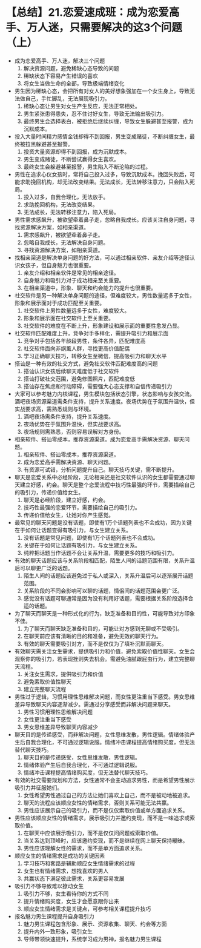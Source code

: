 # 【总结】21.恋爱速成班：成为恋爱高手、万人迷，只需要解决的这3个问题（上）

-   成为恋爱高手、万人迷，解决三个问题
    1.  解决资源问题，避免稀缺心态导致的问题
    2.  稀缺状态下容易产生错误的喜欢
    3.  将女生当做生命的全部，导致极端情绪变化
-   男生因为稀缺心态，会把所有对女人的美好想象强加在一个女生身上，导致无法做自己，手忙脚乱，无法展现吸引力。
    1.  稀缺心态让男生对女生产生反应，无法正常相处。
    2.  男生紧张患得患失，忍不住讨好女生，导致无法输出吸引力。
    3.  最终男生会选择表白，被拒绝后继续纠缠，导致女生躲避甚至报警，成为沉默成本。
-   投入大量时间精力感情金钱却得不到回报，男生变成赌徒，不断纠缠女生，最终被拉黑躲避甚至报警。
    1.  投资大量资源却得不到回报，成为沉默成本。
    2.  男生变成赌徒，不断尝试赢得女生喜欢。
    3.  最终女生会躲避甚至报警，男生陷入不断沦陷的过程。
-   男性在追求心仪女孩时，常将自己投入过多，导致沉默成本。挽回失败后，可能求助挽回机构，却无法改变结果。无法成长，无法转移注意力，只会陷入死局。
    1.  投入过多，自我合理化，无法放手。
    2.  求助挽回机构，无法改变结果。
    3.  无法成长，无法转移注意力，陷入死局。
-   男性需求感飙升，被欲望牵着鼻子走，忽略自我成长。应该关注自身问题，寻找资源解决方案，如相亲渠道。
    1.  需求感飙升，被欲望牵着鼻子走。
    2.  忽略自我成长，无法解决自身问题。
    3.  寻找资源解决方案，如相亲渠道。
-   找相亲渠道是解决单身问题的好方法，可以通过相亲软件、亲友介绍等途径认识女孩子，但自身魅力也很重要。
    1.  亲友介绍和相亲软件是常见的相亲途径。
    2.  自身魅力和吸引力对于成功相亲至关重要。
    3.  在相亲渠道中，形象、聊天和约会能力的提升也很重要。
-   社交软件是另一种解决单身问题的途径，但难度较大，男性数量远多于女性，形象和展示面对于成功匹配至关重要。
    1.  社交软件上男性数量远多于女性，难度较大。
    2.  形象和展示面在社交软件上至关重要。
    3.  社交软件的难度在不断上升，形象建设和展示面的重要性愈发凸显。
-   社交软件匹配难度上升，竞争对手多样化，需提升吸引力和展示面
    1.  竞争对手包括各年龄段男性，条件各异，匹配难度高
    2.  社交软件面向非纲薰人群，寻找更高价值配偶
    3.  学习正确聊天技巧，转移女生至微信，提高吸引力和聊天水平
-   搭讪是一种有效的社交方式，避免社交软件匹配难度高的问题
    1.  搭讪认识女孩后续聊天难度低于社交软件
    2.  搭讪打破社交范围，避免修图照片，匹配难度低
    3.  搭讪存在焦虑和行动障碍，需要强大心态支撑和自信传递吸引力
-   大家可以参考魅力内核课程，男生模块包括状态引擎，状态影响与女孩交流。酒吧夜场资源渠道需条件支持，提升关系速度。夜场优势在于氛围升温快，但实战要求高，需熟悉规则与环境。
    1.  酒吧夜场需条件支持，提升关系速度。
    2.  夜场优势在于氛围升温快，但实战要求高。
    3.  夜场规则需熟悉，否则容易误解对方身份。
-   相亲软件、搭讪零成本，推荐资源渠道。成为恋爱高手需解决资源、聊天问题。
    1.  相亲软件、搭讪零成本，推荐资源渠道。
    2.  成为恋爱高手需解决资源、聊天问题。
    3.  有资源可试错，分析问题提升自己。聊天技巧关键，需不断提升。
-   聊天是恋爱关系中必经阶段，无论相亲还是社交软件认识的女生都需要通过聊天建立好感，约会。聊天是整个恋爱流程中技巧性最强的环节，需要描绘自己的吸引力，传递价值给女生。
    1.  聊天是必经阶段，建立好感，约会。
    2.  技巧性最强的恋爱环节，需要描绘自己的吸引力。
    3.  传递价值给女生，让她对你产生感觉。
-   最常见的聊天问题是没有话题，即使有1万个话题列表也不会成功，因为关键在于如何让话题变得有吸引力，与女生建立关系。
    1.  没有话题是常见问题，即使有1万个话题列表也不会成功。
    2.  关键在于如何让话题有吸引力，与女生建立关系。
    3.  纯粹把话题当作话题不会让关系升温，需要更多的技巧和吸引力。
-   有效的聊天话题应该与关系阶段相匹配，陌生人间的话题范围有限，关系升温后可以聊更广泛的话题。
    1.  陌生人间的话题应该避免过于私人或深入，关系升温后可以逐渐展开话题范围。
    2.  关系阶段的不同会影响可以聊的话题，情侣间的话题范围会更广泛。
    3.  感觉没有话题可聊通常是因为没有利用好话题，需要根据关系阶段选择合适的话题。
-   为了聊天而聊天是一种形式化的行为，缺乏准备和目的性，可能导致对方印象不佳。
    1.  为了聊天而聊天缺乏准备和目的，可能让对方感到无聊或不受吸引。
    2.  在聊天前应该有清晰的目的和准备，避免无效的聊天行为。
    3.  有效的聊天需要吸引对方，而不是仅仅为了填补沉默而聊天。
-   有效聊天需关注女生需求，提供吸引力和价值，避免索取价值性聊天。女生会观察你的吸引力，若表现挫则失去机会。需避免油腻跟屁虫行为，建立完整聊天流程。
    1.  关注女生需求，提供吸引力和价值
    2.  避免索取价值性聊天
    3.  建立完整聊天流程
-   男性过于逻辑，习惯用理性思维解决问题，而女性更注重当下感受。男女思维差异导致聊天内容逐渐减少。需通过分享感受而非解决问题来聊天。
    1.  男性习惯用理性思维解决问题
    2.  女性更注重当下感受
    3.  男女思维差异导致聊天内容减少
-   聊天目的是传递感受，而非解决问题，女性思维发散，男性逻辑。情绪体验产生后自我合理化，不可通过逻辑说服。情绪冲击课程提高情绪购买度，但无法替代聊天技巧。
    1.  聊天目的是传递感受，女性思维发散，男性逻辑。
    2.  情绪体验产生后自我合理化，不可通过逻辑说服。
    3.  情绪冲击课程提高情绪购买度，但无法替代聊天技巧。
-   有效的社交需要规划和方法，女性通常不会主动追求男性，而是希望男性展示吸引力并征服她们。
    1.  女性希望男性通过自己的方法让她们喜欢上自己，而不是被动地被追求。
    2.  聊天的流程应该顺应女性的情绪需求，否则关系可能无法共赢。
    3.  男性应该展示自己的吸引力，而不是仅仅索取价值或单方面追求关系。
-   男性应该顺应女性的情绪需求，展示吸引力并邀约变现，而不是一味追求或索取价值。
    1.  在聊天中应该展示吸引力，而不是仅仅问问题或索取价值。
    2.  当关系达到顶峰时，应该邀约变现，而不是继续在网上聊天保持暧昧。
    3.  男性应该理解女性的需求，而不是单方面追求关系。
-   顺应女生的情绪需求是成功的关键因素
    1.  学习技巧和套路是辅助顺应女生情绪需求的过程
    2.  女生也有情绪需求，想找喜欢的男人
    3.  共赢状态下满足彼此需求，关系更容易发展
-   吸引力不够导致难以撩动女生
    1.  吸引力不够，女生看待你的方式不同
    2.  提升情绪购买度，女生才会愿意跟你出来
    3.  顺应女生情绪需求是关键点，可参考相关课程提升技巧
-   报名魅力男生课程提升自身吸引力
    1.  魅力男生课程包含形象、展示、资源收集、聊天、约会等方面
    2.  提升内外一致形象，吸引女生
    3.  导师带领快速提升，系统学习成为男神，报名魅力男生课程
